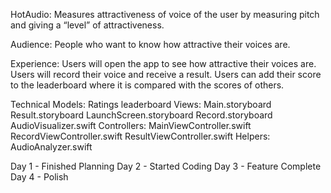 HotAudio:
Measures attractiveness of voice of the user by measuring pitch and giving a “level” of attractiveness.

Audience:
People who want to know how attractive their voices are.

Experience:
Users will open the app to see how attractive their voices are. Users will record their voice and receive a result. Users can add their score to the leaderboard where it is compared with the scores of others.

Technical
Models: 
Ratings leaderboard
Views:
Main.storyboard
Result.storyboard
LaunchScreen.storyboard
Record.storyboard
AudioVisualizer.swift
Controllers:
MainViewController.swift
RecordViewController.swift
ResultViewController.swift
Helpers:
AudioAnalyzer.swift

Day 1 - Finished Planning
Day 2 - Started Coding
Day 3 - Feature Complete
Day 4 - Polish
